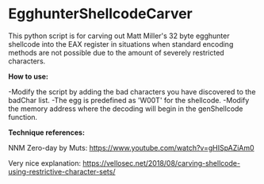 # EgghunterShellcodeCarver

This python script is for carving out Matt Miller's 32 byte egghunter shellcode into the EAX register in situations when standard encoding methods are not possible due to the amount of severely restricted characters.

<b>How to use:</b>

-Modify the script by adding the bad characters you have discovered to the badChar list.
-The egg is predefined as 'W00T' for the shellcode.
-Modify the memory address where the decoding will begin in the genShellcode function.

<b>Technique references:</b>

NNM Zero-day by Muts:
https://www.youtube.com/watch?v=gHISpAZiAm0

Very nice explanation:
https://vellosec.net/2018/08/carving-shellcode-using-restrictive-character-sets/
